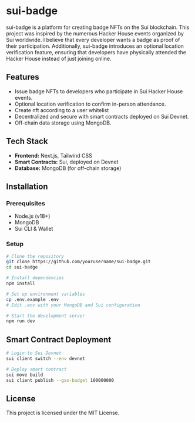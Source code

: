 # sui-badge

sui-badge is a platform for creating badge NFTs on the Sui blockchain. This project was inspired by the numerous Hacker House events organized by Sui worldwide. I believe that every developer wants a badge as proof of their participation. Additionally, sui-badge introduces an optional location verification feature, ensuring that developers have physically attended the Hacker House instead of just joining online.

## Features
- Issue badge NFTs to developers who participate in Sui Hacker House events.
- Optional location verification to confirm in-person attendance.
- Create nft according to a user whitelist
- Decentralized and secure with smart contracts deployed on Sui Devnet.
- Off-chain data storage using MongoDB.


## Tech Stack
- **Frontend:** Next.js, Tailwind CSS
- **Smart Contracts:** Sui, deployed on Devnet
- **Database:** MongoDB (for off-chain storage)

## Installation

### Prerequisites
- Node.js (v18+)
- MongoDB
- Sui CLI & Wallet

### Setup
```sh
# Clone the repository
git clone https://github.com/yourusername/sui-badge.git
cd sui-badge

# Install dependencies
npm install

# Set up environment variables
cp .env.example .env
# Edit .env with your MongoDB and Sui configuration

# Start the development server
npm run dev
```

## Smart Contract Deployment
```sh
# Login to Sui Devnet
sui client switch --env devnet

# Deploy smart contract
sui move build
sui client publish --gas-budget 100000000
```

## License
This project is licensed under the MIT License.
